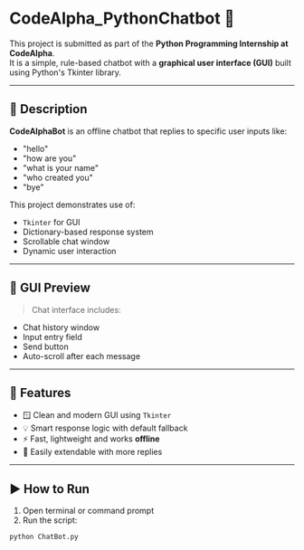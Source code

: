 # CodeAlpha_PythonChatbot 🤖

This project is submitted as part of the **Python Programming Internship at CodeAlpha**.  
It is a simple, rule-based chatbot with a **graphical user interface (GUI)** built using Python's Tkinter library.

---

## 💬 Description

**CodeAlphaBot** is an offline chatbot that replies to specific user inputs like:

- "hello"
- "how are you"
- "what is your name"
- "who created you"
- "bye"

This project demonstrates use of:
- `Tkinter` for GUI
- Dictionary-based response system
- Scrollable chat window
- Dynamic user interaction

---

## 📸 GUI Preview

> Chat interface includes:
- Chat history window
- Input entry field
- Send button
- Auto-scroll after each message

---

## 🧠 Features

- 🪟 Clean and modern GUI using `Tkinter`
- 💡 Smart response logic with default fallback
- ⚡ Fast, lightweight and works **offline**
- 🔧 Easily extendable with more replies

---

## ▶️ How to Run

1. Open terminal or command prompt
2. Run the script:
```bash
python ChatBot.py
